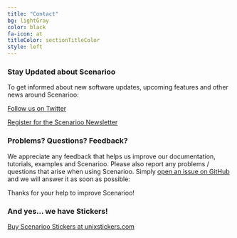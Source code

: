```yaml
---
title: "Contact"
bg: lightGray
color: black
fa-icon: at
titleColor: sectionTitleColor
style: left
---
```



<h3 class="left-aligned">Stay Updated about Scenarioo</h3>

To get informed about new software updates, upcoming features and other news around Scenarioo:<br/>

<a href="https://twitter.com/scenarioo_org" target="_blank">Follow us on Twitter</a>

<a href="https://groups.google.com/forum/#!forum/scenarioo-news/join" target="_blank">Register for the Scenarioo Newsletter</a>


<h3 class="left-aligned">Problems? Questions? Feedback?</h3>

We appreciate any feedback that helps us improve our documentation, tutorials, examples and Scenarioo.
Please also report any problems / questions that arise when using Scenarioo. Simply 
<a href="https://github.com/scenarioo/scenarioo/issues/new?labels=feedback" target="_blank">open an issue on GitHub</a>
and we will answer it as soon as possible:

Thanks for your help to improve Scenarioo!


<h3 class="left-aligned">And yes... we have Stickers!</h3>

<a href="http://www.unixstickers.com/index.php?route=product/search&filter_name=scenarioo" target="_blank">Buy Scenarioo Stickers at unixstickers.com</a>
